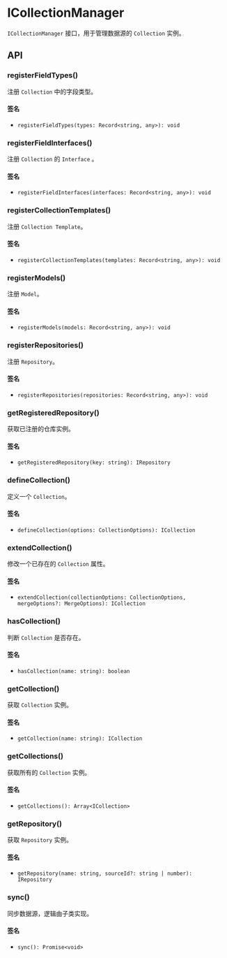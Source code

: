 # ICollectionManager

`ICollectionManager` 接口，用于管理数据源的 `Collection` 实例。

## API

### registerFieldTypes()

注册 `Collection` 中的字段类型。

#### 签名

- `registerFieldTypes(types: Record<string, any>): void`

### registerFieldInterfaces()

注册 `Collection` 的 `Interface` 。

#### 签名

- `registerFieldInterfaces(interfaces: Record<string, any>): void`

### registerCollectionTemplates()

注册 `Collection Template`。

#### 签名

- `registerCollectionTemplates(templates: Record<string, any>): void`

### registerModels()

注册 `Model`。

#### 签名

- `registerModels(models: Record<string, any>): void`

### registerRepositories()

注册 `Repository`。

#### 签名

- `registerRepositories(repositories: Record<string, any>): void`

### getRegisteredRepository()

获取已注册的仓库实例。

#### 签名

- `getRegisteredRepository(key: string): IRepository`

### defineCollection()

定义一个 `Collection`。

#### 签名

- `defineCollection(options: CollectionOptions): ICollection`

### extendCollection()

修改一个已存在的 `Collection` 属性。

#### 签名

- `extendCollection(collectionOptions: CollectionOptions, mergeOptions?: MergeOptions): ICollection`

### hasCollection()

判断 `Collection` 是否存在。

#### 签名


- `hasCollection(name: string): boolean`

### getCollection()

获取 `Collection` 实例。

#### 签名

- `getCollection(name: string): ICollection`

### getCollections()

获取所有的 `Collection` 实例。

#### 签名

- `getCollections(): Array<ICollection>`

### getRepository()

获取 `Repository` 实例。

#### 签名

- `getRepository(name: string, sourceId?: string | number): IRepository`

### sync()

同步数据源，逻辑由子类实现。

#### 签名

- `sync(): Promise<void>`


